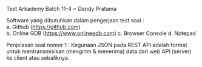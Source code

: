 Test Arkademy Batch 11-4 ~ Dandy Pratama

Software yang dibutuhkan dalam pengerjaan test soal : <br>
a. Github (https://github.com) <br>
b. Online GDB (https://www.onlinegdb.com)
c. Browser Console
d. Notepad


Penjelasan soal nomor 1 :
Kegunaan JSON pada REST API adalah format untuk mentransmisikan (mengirim & menerima) data dari web API (server) ke client atau sebaliknya.
